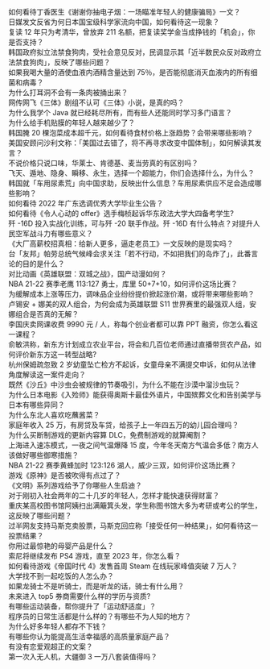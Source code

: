 如何看待丁香医生《谢谢你抽电子烟：一场瞄准年轻人的健康骗局》一文？  
日媒发文反省为何日本国宝级科学家流向中国，如何看待这一现象？  
复读 12 年只为考清华，曾放弃 211 名额，把复读奖学金当成挣钱的「机会」，你是否支持？  
韩国政府拟立法禁食狗肉，受社会意见反对，民调显示其「近半数民众反对政府立法禁食狗肉」，反映了哪些问题？  
如果我喝大量的酒使血液内酒精含量达到 75％，是否能彻底消灭血液内的所有细菌和病毒？  
为什么打耳洞不会有一条肉被捅出来？  
网传网飞《三体》剧组不认可《三体》小说，是真的吗？  
为什么我学个 Java 就已经耗尽所有，而有些人还能同时学习多门语言？  
为什么给手机贴膜的年轻人越来越少了？  
韩国腌 20 棵泡菜成本超千元，如何看待食材价格上涨趋势？会带来哪些影响？  
美国安顾问沙利文称：「美国过去错了，将不再寻求改变中国体制」，如何解读其发言？  
不说价格只说口味，华莱士、肯德基、麦当劳真的有区别吗？  
飞天、遁地、隐身、瞬移、永生，选择一个超能力，你们会选择什么，为什么？  
韩国就「车用尿素荒」向中国求助，反映出什么信息？车用尿素供应不足会造成哪些影响？  
如何看待 2022 年广东选调优秀大学毕业生公告？  
如何看待《令人心动的 offer》选手梅桢起诉华东政法大学大四备考学生?  
歼 -16D 投入实战化训练，可与歼 -20 联手作战。歼 -16D 有什么特点？对提升人民空军战斗力有哪些意义？  
《大厂高薪校招真相：给新人更多，逼走老员工》一文反映的是现实吗？  
台「友邦」帕劳总统气候峰会求关注「若不行动，不如把我们的岛炸了」，此番言论的目的是什么？  
对比动画《英雄联盟：双城之战》，国产动漫如何？  
NBA 21-22 赛季老鹰 113:127 勇士，库里 50+7+10，如何评价这场比赛？  
为缓解成本上涨等压力，调味品企业纷纷提价掀起涨价潮，或将带来哪些影响？  
卢锡安 + 娜美的双人组合，为何会成为英雄联盟 S11 世界赛里的最强双人组，安娜组合是否真的无解？  
李国庆卖网课收费 9990 元 / 人，称每个创业者都可以靠 PPT 融资，你怎么看这一课程？  
俞敏洪称，新东方计划成立农业平台，将会和几百位老师通过直播带货农产品，如何评价新东方这一转型战略?  
杭州保姆疏忽致 2 岁幼童坠亡检方不起诉，女童母亲不满提交申诉，如何从法律角度解读这一案件走向？  
既然《沙丘》中沙虫会被规律的节奏吸引，为什么不能在沙漠中溜沙虫玩？  
为什么日本电影《入殓师》能获得奥斯卡最佳外语片，中国殡葬文化和告别美学与日本有哪些异同？  
为什么东北人喜欢吃蘸酱菜？  
家庭年收入 25 万，有房贷及车贷，给孩子上一年四五万的幼儿园合理吗？  
为什么买断制游戏的更新内容算 DLC，免费制游戏的就算阉割？  
上海进入速冻模式，一夜之间气温爆降 15 度，今年冬天南方气温会多低？南方人该做好哪些御寒措施？  
NBA 21-22 赛季黄蜂加时 123:126 湖人，威少三双，如何评价这场比赛？  
游戏《原神》是否被吹得有点过了？  
《文明》系列游戏给予了你哪些人生启迪？  
对于刚初入社会两年的二十几岁的年轻人，怎样才能快速获得财富？  
重庆某高校图书馆阿姨扫出满簸箕头发，学生称图书馆大多为考研或考公的学生，这反映了哪些问题？  
过半网友支持马斯克卖股票，马斯克回应称「接受任何一种结果」，如何看待这一投票结果？  
你用过最惊艳的母婴产品是什么？  
索尼将继续发布 PS4 游戏，直至 2023 年，你怎么看？  
如何看待游戏《帝国时代 4》发售首周 Steam 在线玩家峰值突破 7 万人？  
大学找不到一起吃饭的人怎么办？  
如果龙骑士不是听骑士，而是听龙的话，骑士有什么用？  
未来进入 top5 券商需要什么样的学历与资质?  
有哪些运动装备，帮你提升了「运动舒适度」？  
程序员的日常生活都是什么样的？有哪些不为人知的地方？  
为什么好多年轻人都存不下钱？  
有哪些你认为能提高生活幸福感的高质量家庭产品？  
有没有恋爱观超正的文案？  
第一次入无人机，大疆御 3 一万八套装值得吗？  
